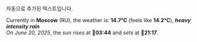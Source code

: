 
자동으로 추가된 텍스트입니다.

<!--START_SECTION:weather:moscow-->
Currently in **Moscow** (RU), the weather is: **14.7°C** (feels like **14.2°C**), ***heavy intensity rain***<br/>
On *June 20, 2025*, the *sun rises* at 🌅**03:44** and *sets* at 🌇**21:17**.
<!--END_SECTION:weather-->
